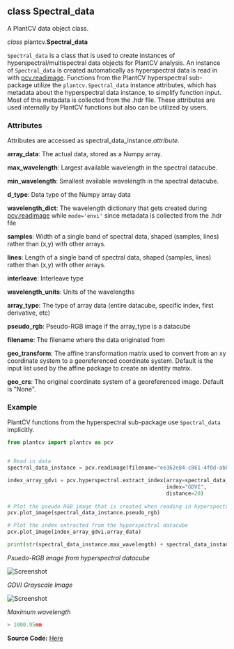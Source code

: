 ## class Spectral_data

A PlantCV data object class.

*class* plantcv.**Spectral_data**

`Spectral_data` is a class that is used to create instances of hyperspectral/multispectral data objects for PlantCV analysis. 
An instance of `Spectral_data` is created automatically as hyperspectral data is read in with [pcv.readimage](read_image.md). 
Functions from the PlantCV hyperspectral sub-package utilize the `plantcv.Spectral_data` instance attributes, which has metadata about the hyperspectral 
data instance, to simplify function input. Most of this metadata is collected from the .hdr file. 
These attributes are used internally by PlantCV functions but also can be utilized by users. 

### Attributes

Attributes are accessed as spectral_data_instance.*attribute*.

**array_data**: The actual data, stored as a Numpy array. 

**max_wavelength**: Largest available wavelength in the spectral datacube. 

**min_wavelength**: Smallest available wavelength in the spectral datacube. 

**d_type**: Data type of the Numpy array data 

**wavelength_dict**: The wavelength dictionary that gets created during [pcv.readimage](read_image.md) while `mode='envi'` since metadata is collected from the .hdr file 

**samples**: Width of a single band of spectral data, shaped (samples, lines) rather than (x,y) with other arrays.

**lines**: Length of a single band of spectral data, shaped (samples, lines) rather than (x,y) with other arrays.

**interleave**: Interleave type 

**wavelength_units**: Units of the wavelengths 

**array_type**: The type of array data (entire datacube, specific index, first derivative, etc)

**pseudo_rgb**: Pseudo-RGB image if the array_type is a datacube

**filename**: The filename where the data originated from

**geo_transform**: The affine transformation matrix used to convert from an xy coordinate system to a georeferenced coordinate system. Default is the input list used by the affine package to create an identity matrix.

**geo_crs**: The original coordinate system of a georeferenced image. Default is "None".

### Example

PlantCV functions from the hyperspectral sub-package use `Spectral_data` implicitly.

```python
from plantcv import plantcv as pcv


# Read in data
spectral_data_instance = pcv.readimage(filename="ee362e84-c861-4f0d-abbb-215ac58eed60_data", mode='envi')

index_array_gdvi = pcv.hyperspectral.extract_index(array=spectral_data_instance, 
                                                   index="GDVI",
                                                   distance=20)
                                                   
# Plot the pseudo-RGB image that is created when reading in hyperspectral data 
pcv.plot_image(spectral_data_instance.pseudo_rgb)

# Plot the index extracted from the hyperspectral datacube 
pcv.plot_image(index_array_gdvi.array_data)

print(str(spectral_data_instance.max_wavelength) + spectral_data_instance.wavelength_units)

```

*Psuedo-RGB image from hyperspectral datacube*

![Screenshot](img/tutorial_images/hyperspectral/pseudo_rgb.jpg)

*GDVI Grayscale Image*

![Screenshot](img/tutorial_images/hyperspectral/gdvi.jpg)

*Maximum wavelength*

```python
> 1000.95nm
```

**Source Code:** [Here](https://github.com/danforthcenter/plantcv/blob/main/plantcv/plantcv/classes.py)
